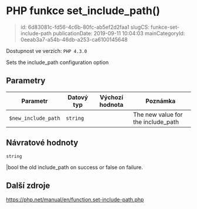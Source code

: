 PHP funkce set_include_path()
================================

> id: 6d83081c-fd56-4c6b-80fc-ab5ef2d2faa1
> slugCS: funkce-set-include-path
> publicationDate: 2019-09-11 10:04:03
> mainCategoryId: 0eeab3a7-a54b-46db-a253-ca6100145648

Dostupnost ve verzích: `PHP 4.3.0`

Sets the include_path configuration option


Parametry
--------------

| Parametr | Datový typ | Výchozí hodnota | Poznámka |
|-----|-----|-----|-----|
| `$new_include_path` | `string` |  | The new value for the include_path |


Návratové hodnoty
----------------

`string`

|bool the old include_path on
success or false on failure.

Další zdroje
------------

https://php.net/manual/en/function.set-include-path.php
